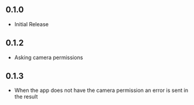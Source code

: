 ## 0.1.0

* Initial Release

## 0.1.2

* Asking camera permissions

## 0.1.3

* When the app does not have the camera permission an error is sent in the result